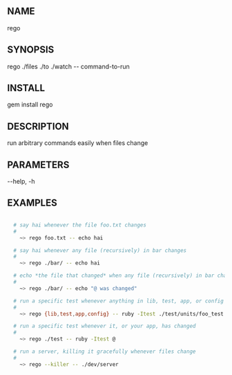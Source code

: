 NAME
---------------

rego

SYNOPSIS
---------------

rego ./files ./to ./watch -- command-to-run

INSTALL
---------------

gem install rego

DESCRIPTION
---------------

run arbitrary commands easily when files change

PARAMETERS
---------------

--help, -h

EXAMPLES
---------------

```bash

  # say hai whenever the file foo.txt changes
  #
    ~> rego foo.txt -- echo hai

  # say hai whenever any file (recursively) in bar changes
  #
    ~> rego ./bar/ -- echo hai

  # echo *the file that changed* when any file (recursively) in bar changes
  #
    ~> rego ./bar/ -- echo "@ was changed"

  # run a specific test whenever anything in lib, test, app, or config changes
  #
    ~> rego {lib,test,app,config} -- ruby -Itest ./test/units/foo_test.rb --name teh_test

  # run a specific test whenever it, or your app, has changed
  #
    ~> rego ./test -- ruby -Itest @

  # run a server, killing it gracefully whenever files change
  #
    ~> rego --killer -- ./dev/server

```
